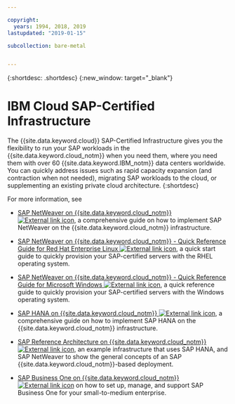 ```yaml
---

copyright:
  years: 1994, 2018, 2019
lastupdated: "2019-01-15"

subcollection: bare-metal


---
```


{:shortdesc: .shortdesc}
{:new_window: target="_blank"}

# IBM Cloud SAP-Certified Infrastructure

The {{site.data.keyword.cloud}} SAP-Certified Infrastructure gives you the flexibility to run your SAP workloads in the {{site.data.keyword.cloud_notm}} when you need them, where you need them with over 60 {{site.data.keyword.IBM_notm}} data centers worldwide. You can quickly address issues such as rapid capacity expansion (and contraction when not needed), migrating SAP workloads to the cloud, or supplementing an existing private cloud architecture.
{:shortdesc}

For more information, see

  * [SAP NetWeaver on {{site.data.keyword.cloud_notm}} ![External link icon](../icons/launch-glyph.svg "External link icon")](https://console.bluemix.net/docs/infrastructure/sap-netweaver/sap-index.html#getting-started), a comprehensive guide on how to implement SAP NetWeaver on the {{site.data.keyword.cloud_notm}} infrastructure.
  * [SAP NetWeaver on {{site.data.keyword.cloud_notm}} - Quick Reference Guide for Red Hat Enterprise Linux ![External link icon](../icons/launch-glyph.svg "External link icon")](https://console.bluemix.net/docs/infrastructure/sap-netweaver-rhel-qrg/rhel-index.html#getting-started), a quick start guide to quickly provision your SAP-certified servers with the RHEL operating system.
  * [SAP NetWeaver on {{site.data.keyword.cloud_notm}} - Quick Reference Guide for Microsoft Windows ![External link icon](../icons/launch-glyph.svg "External link icon")](https://console.bluemix.net/docs/infrastructure/sap-netweaver-ms-qrg/ms-index.html#getting-started), a quick reference guide to quickly provision your SAP-certified servers with the Windows operating system.

  * [SAP HANA on {{site.data.keyword.cloud_notm}} ![External link icon](../icons/launch-glyph.svg "External link icon")](https://console.bluemix.net/docs/infrastructure/sap-hana/hana-index.html#getting-started), a comprehensive guide on how to implement SAP HANA on the {{site.data.keyword.cloud_notm}} infrastructure.

  * [SAP Reference Architecture on {{site.data.keyword.cloud_notm}} ![External link icon](../icons/launch-glyph.svg "External link icon")](https://console.bluemix.net/docs/infrastructure/sap-reference-architecture/sap-ra-index.html#getting-started), an example infrastructure that uses SAP HANA, and SAP NetWeaver to show the general concepts of an SAP {{site.data.keyword.cloud_notm}}-based deployment.
  
  * [SAP Business One on {{site.data.keyword.cloud_notm}} ![External link icon](../icons/launch-glyph.svg "External link icon")](https://cloud.ibm.com/docs/infrastructure/sap-b1/b1-index.html#getting-started) on how to set up, manage, and support SAP Business One for your small-to-medium enterprise.
